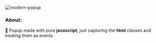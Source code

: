 ![modern-popup](https://github.com/renanflow/popup/blob/main/popup.gif)

### About:
🎨 Popup made with pure **javascript**, just capturing the **html** classes and treating them as events
